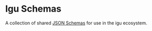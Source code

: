 # Igu Schemas

A collection of shared [JSON Schemas](https://json-schema.org/) for use in the igu ecosystem.